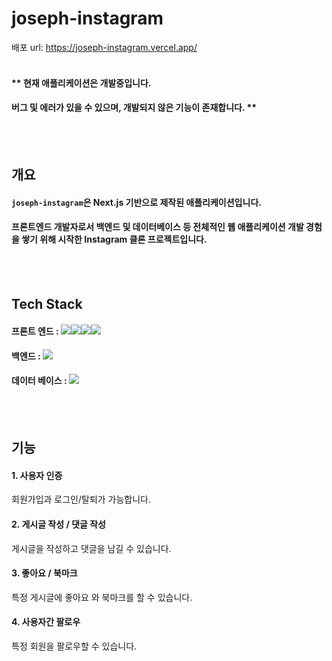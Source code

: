 # joseph-instagram

배포 url: https://joseph-instagram.vercel.app/
<br><br>

#### \*\* 현재 애플리케이션은 개발중입니다.

#### 버그 및 에러가 있을 수 있으며, 개발되지 않은 기능이 존재합니다. \*\*

<br><br>

## 개요

#### `joseph-instagram`은 Next.js 기반으로 제작된 애플리케이션입니다.<br>

#### 프론트엔드 개발자로서 백엔드 및 데이터베이스 등 전체적인 웹 애플리케이션 개발 경험을 쌓기 위해 시작한 Instagram 클론 프로젝트입니다.

<br><br>

## Tech Stack

#### 프론트 엔드 : <img src="https://img.shields.io/badge/TypeScript-3178C6?style=flat-square&logo=TypeScript&logoColor=white"/></a><img src="https://img.shields.io/badge/Next.js-111111?style=flat-square&logo=Next.js&logoColor=white"/></a><img src="https://img.shields.io/badge/Tailwind CSS-0DA5E9?style=flat-square&logo=Tailwind CSS&logoColor=white"/></a><img src="https://img.shields.io/badge/SWR-111111?style=flat-square&logo=SWR&logoColor=white"/></a>

#### 백엔드 : <img src="https://img.shields.io/badge/Next.js API Routes-111111?style=flat-square&logo=Next.js&logoColor=white"/></a>

#### 데이터 베이스 : <img src="https://img.shields.io/badge/MongoDB-02EC64?style=flat-square&logo=MongoDB&logoColor=white"/></a>

<br><br>

## 기능

#### 1. 사용자 인증

회원가입과 로그인/탈퇴가 가능합니다.

#### 2. 게시글 작성 / 댓글 작성

게시글을 작성하고 댓글을 남길 수 있습니다.

#### 3. 좋아요 / 북마크

특정 게시글에 좋아요 와 북마크를 할 수 있습니다.

#### 4. 사용자간 팔로우

특정 회원을 팔로우할 수 있습니다.
<br><br>
